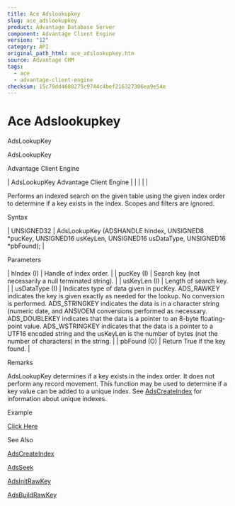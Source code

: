 ```yaml
---
title: Ace Adslookupkey
slug: ace_adslookupkey
product: Advantage Database Server
component: Advantage Client Engine
version: "12"
category: API
original_path_html: ace_adslookupkey.htm
source: Advantage CHM
tags:
  - ace
  - advantage-client-engine
checksum: 15c79dd4680275c9744c4bef216327306ea9e54e
---
```


# Ace Adslookupkey

AdsLookupKey

AdsLookupKey

Advantage Client Engine

| AdsLookupKey  Advantage Client Engine |  |  |  |  |

Performs an indexed search on the given table using the given index order to determine if a key exists in the index. Scopes and filters are ignored.

Syntax

| UNSIGNED32 | AdsLookupKey (ADSHANDLE hIndex,  UNSIGNED8 \*pucKey,  UNSIGNED16 usKeyLen,  UNSIGNED16 usDataType,  UNSIGNED16 \*pbFound); |

Parameters

| hIndex (I) | Handle of index order. |
| pucKey (I) | Search key (not necessarily a null terminated string). |
| usKeyLen (I) | Length of search key. |
| usDataType (I) | Indicates type of data given in pucKey. ADS\_RAWKEY indicates the key is given exactly as needed for the lookup. No conversion is performed. ADS\_STRINGKEY indicates the data is in a character string (numeric date, and ANSI/OEM conversions performed as necessary. ADS\_DOUBLEKEY indicates that the data is a pointer to an 8-byte floating-point value. ADS\_WSTRINGKEY indicates that the data is a pointer to a UTF16 encoded string and the usKeyLen is the number of bytes (not the number of characters) in the string. |
| pbFound (O) | Return True if the key found. |

Remarks

AdsLookupKey determines if a key exists in the index order. It does not perform any record movement. This function may be used to determine if a key value can be added to a unique index. See [AdsCreateIndex](ace_adscreateindex.md) for information about unique indexes.

Example

[Click Here](ace_more_examples.md#adslookupkeyexample)

See Also

[AdsCreateIndex](ace_adscreateindex.md)

[AdsSeek](ace_adsseek.md)

[AdsInitRawKey](ace_adsinitrawkey.md)

[AdsBuildRawKey](ace_adsbuildrawkey.md)

